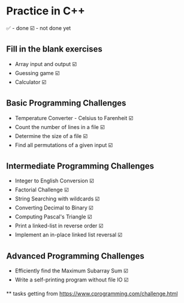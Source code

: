 # Practice in C++

:white_check_mark: - done
:ballot_box_with_check: - not done yet

## Fill in the blank exercises
- Array input and output :ballot_box_with_check:
- Guessing game :ballot_box_with_check:
- Calculator :ballot_box_with_check:

## Basic Programming Challenges
- Temperature Converter - Celsius to Farenheit :ballot_box_with_check:
- Count the number of lines in a file :ballot_box_with_check:
- Determine the size of a file :ballot_box_with_check:
- Find all permutations of a given input :ballot_box_with_check:

## Intermediate Programming Challenges
- Integer to English Conversion :ballot_box_with_check:
- Factorial Challenge :ballot_box_with_check:
- String Searching with wildcards :ballot_box_with_check:
- Converting Decimal to Binary :ballot_box_with_check:
- Computing Pascal's Triangle :ballot_box_with_check:
- Print a linked-list in reverse order :ballot_box_with_check:
- Implement an in-place linked list reversal :ballot_box_with_check:

## Advanced Programming Challenges
- Efficiently find the Maximum Subarray Sum  :ballot_box_with_check:
- Write a self-printing program without file IO :ballot_box_with_check:

** tasks getting from https://www.cprogramming.com/challenge.html